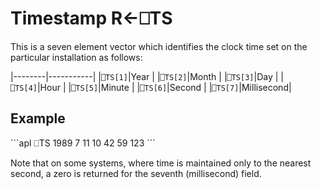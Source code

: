 <!-- Hidden search keywords -->
<div style="display: none;">
  ⎕TS TS
</div>






<h1 class="heading"><span class="name">Timestamp</span> <span class="command">R←⎕TS</span></h1>



This is a seven element vector which identifies the clock time set on the particular installation as follows:


|--------|-----------|
|`⎕TS[1]`|Year       |
|`⎕TS[2]`|Month      |
|`⎕TS[3]`|Day        |
|`⎕TS[4]`|Hour       |
|`⎕TS[5]`|Minute     |
|`⎕TS[6]`|Second     |
|`⎕TS[7]`|Millisecond|


<h2 class="example">Example</h2>
```apl
      ⎕TS
1989 7 11 10 42 59 123
```


Note that on some systems, where time is maintained only to the nearest second, a zero is returned for the seventh (millisecond) field.


